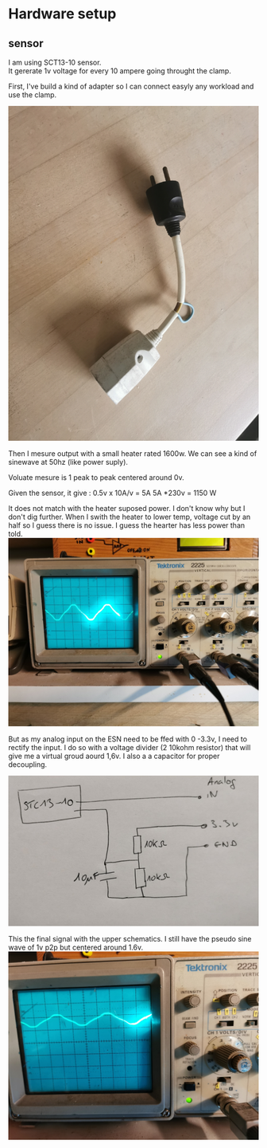 
# Hardware setup

## sensor

I am using SCT13-10 sensor.  
It gererate 1v voltage for every 10 ampere going throught the clamp.


First, I've build a kind of adapter so I can connect easyly any workload and use the clamp.

![adapter](images/current-sensor-adapter.jpg)

Then I mesure output with a small heater rated 1600w.
We can see a kind of sinewave at 50hz (like power suply).

Voluate mesure is 1 peak to peak centered around 0v.

Given the sensor, it give :
    0.5v x 10A/v = 5A
    5A *230v = 1150 W

It does not match with the heater suposed power. 
I don't know why but  I don't dig further. When I swith the heater to lower temp, voltage cut by an half so I guess there is no issue.
I guess the hearter has less power than told.
![adapter](images/scope-full-power.jpg)

But as my analog input on the ESN need to be ffed with 0 -3.3v, I need to rectify the input.
I do so with a voltage divider (2 10kohm resistor) that will give me a virtual groud aourd 1,6v.
I also a a capacitor for proper decoupling.

![adapter](images/rectifier-schematics.jpg)


This the final signal with the upper schematics.
I still have the pseudo sine wave of 1v p2p but centered around 1.6v.
![adapter](images/scope-with-rectifier.jpg)


